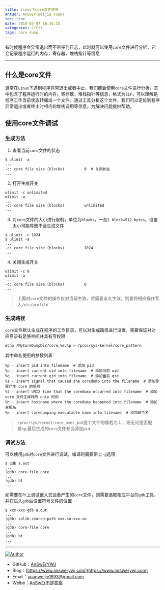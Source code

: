 ```yaml
---
title: Linux下core文件使用
Antuor: AnSwEr(Weijie Yuan)
toc: true
date: 2018-03-07 16:16:15
categories: C/C++
tags: core dump
---
```

有时候程序会异常退出而不带任何日志，此时就可以使用`core`文件进行分析，它会记录程序运行的内存，寄存器，堆栈指针等信息

------
<!--more-->

## 什么是core文件
通常在`Linux`下遇到程序异常退出或者中止，我们都会使用`core`文件进行分析，其中包含了程序运行时的内存，寄存器，堆栈指针等信息，格式为`ELF`，可以理解是程序工作当前状态转储成一个文件，通过工具分析这个文件，我们可以定位到程序异常退出或者终止时相应的堆栈调用等信息，为解决问题提供帮助。

## 使用core文件调试
### 生成方法
1. 查看当前`core`文件的状态
```
$ ulimit -a
...
-c: core file size (blocks)         0  # 关闭状态
...
```

2. 打开生成开关
```
ulimit -c unlimited
ulimit -a
...
-c: core file size (blocks)         unlimited
...
```

3. 对`core`文件的大小进行限制，单位为`blocks`，一般`1 block=512 bytes`，设置太小可能导致不会生成文件
```
$ ulimit -c 1024
$ ulimit -a
...
-c: core file size (blocks)         1024
...
```

4. 关闭生成开关
```
ulimit -c 0
ulimit -a
...
-c: core file size (blocks)         0
...
```

> 上面对`core`文件的操作仅对当前生效，若需要永久生效，则要将相应操作写入`/etc/profile`

### 生成路径
`core`文件默认生成在程序的工作目录，可以对生成路径进行设置，需要保证对对应目录有足够空间并具有写权限
```
echo /MyCoreDumpDir/core.%e.%p > /proc/sys/kernel/core_pattern
```
其中命名使用的参数列表
```
%p - insert pid into filename  # 添加 pid 
%u - insert current uid into filename  # 添加当前 uid 
%g - insert current gid into filename  # 添加当前 gid 
%s - insert signal that caused the coredump into the filename  # 添加导致产生 core 的信号 
%t - insert UNIX time that the coredump occurred into filename  # 添加 core 文件生成时的 unix 时间 
%h - insert hostname where the coredump happened into filename  # 添加主机名 
%e - insert coredumping executable name into filename  # 添加命令名
```
> `/proc/sys/kernel/core_uses_pid`这个文件的值若为１，则无论是否配置`%p`,最后生成的`core`文件都会添加`pid`

### 调试方法
可以使用`gdb`对`core`文件进行调试，编译时需要带上`-g`选项
```
$ gdb a.out
...
(gdb) core-file core
...
(gdb) bt 
...
```

如需要在`PC`上调试嵌入式设备产生的`core`文件，则需要选取相应平台的`gdb`工具，并在进入`gdb`后设置符号文件的位置
```
$ xxx-xxx-gdb a.out
...
(gdb) solib-search-path xxx.so:xxx.so
...
(gdb) core-file core
...
(gdb) bt
...
```

-----

<a href="#"><img src="https://img.shields.io/badge/Author-AnSwErYWJ-blue" alt="Author"></a>
- GitHub：[AnSwErYWJ](https://github.com/AnSwErYWJ)
- Blog：[https://www.answerywj.com](https://www.answerywj.com) 
- Email：[yuanweijie1993@gmail.com](https://mail.google.com)
- Weibo：[AnSwEr不是答案](https://weibo.com/1783591593)